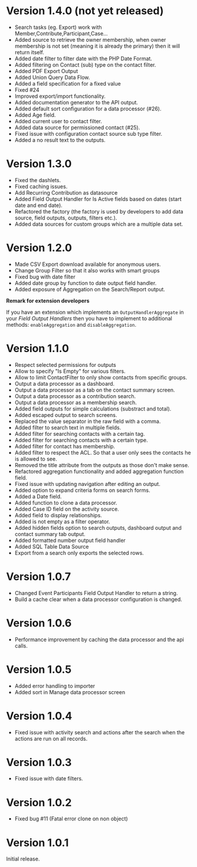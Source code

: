# Version 1.4.0 (not yet released)

* Search tasks (eg. Export) work with Member,Contribute,Participant,Case...
* Added source to retrieve the owner membership, when owner membership is not set (meaning it is already the primary) then it will return itself.
* Added date filter to filter date with the PHP Date Format.
* Added filtering on Contact (sub) type on the contact filter.
* Added PDF Export Output
* Added Union Query Data Flow.
* Added a field specification for a fixed value
* Fixed #24
* Improved export/import functionality.
* Added documentation generator to the API output.
* Added default sort configuration for a data processor (#26).
* Added Age field.
* Added current user to contact filter.
* Added data source for permissioned contact (#25).
* Fixed issue with configuration contact source sub type filter.
* Added a no result text to the outputs.

# Version 1.3.0

* Fixed the dashlets.
* Fixed caching issues.
* Add Recurring Contribution as datasource
* Added Field Output Handler for Is Active fields based on dates (start date and end date).
* Refactored the factory (the factory is used by developers to add data source, field outputs, outputs, filters etc.).
* Added data sources for custom groups which are a multiple data set.

# Version 1.2.0

* Made CSV Export download available for anonymous users.
* Change Group Filter so that it also works with smart groups
* Fixed bug with date filter
* Added date group by function to date output field handler.
* Added exposure of Aggregation on the Search/Report output.

**Remark for extension developers**

If you have an extension which implements an `OutputHandlerAggregate` in your _Field Output Handlers_ then you
have to implement to additional methods: `enableAggregation` and `disableAggregation`.

# Version 1.1.0

* Respect selected permissions for outputs
* Allow to specify "Is Empty" for various filters.
* Allow to limit ContactFilter to only show contacts from specific groups.
* Output a data processor as a dashboard.
* Output a data processor as a tab on the contact summary screen.
* Output a data processor as a contribution search.
* Output a data processor as a membership search.
* Added field outputs for simple calculations (substract and total).
* Added escaped output to search screens.
* Replaced the value separator in the raw field with a comma.
* Added filter to search text in multiple fields.
* Added filter for searching contacts with a certain tag.
* Added filter for searching contacts with a certain type.
* Added filter for contact has membership.
* Added filter to respect the ACL. So that a user only sees the contacts he is allowed to see.
* Removed the title attribute from the outputs as those don't make sense.
* Refactored aggregation functionality and added aggregation function field.
* Fixed issue with updating navigation after editing an output.
* Added option to expand criteria forms on search forms.
* Added a Date field.
* Added function to clone a data processor.
* Added Case ID field on the activity source.
* Added field to display relationships.
* Added is not empty as a filter operator.
* Added hidden fields option to search outputs, dashboard output and contact summary tab output.
* Added formatted number output field handler
* Added SQL Table Data Source
* Export from a search only exports the selected rows.

# Version 1.0.7

* Changed Event Participants Field Output Handler to return a string.
* Build a cache clear when a data processor configuration is changed.

# Version 1.0.6

* Performance improvement by caching the data processor and the api calls.

# Version 1.0.5

* Added error handling to importer
* Added sort in Manage data processor screen

# Version 1.0.4

* Fixed issue with activity search and actions after the search when the actions are run on all records.

# Version 1.0.3

* Fixed issue with date filters.

# Version 1.0.2

* Fixed bug #11 (Fatal error clone on non object)

# Version 1.0.1

Initial release.
